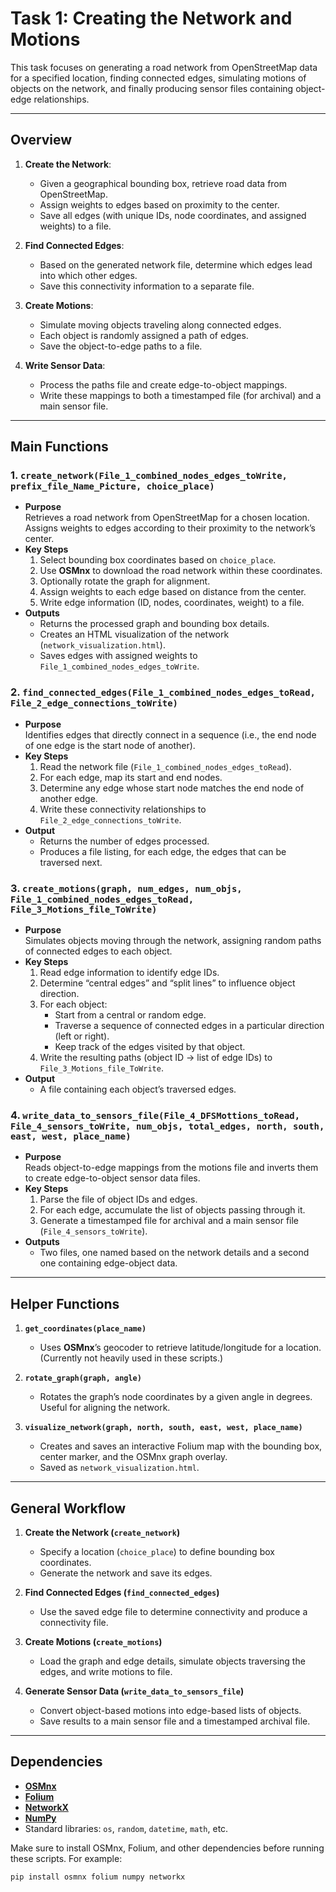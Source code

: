 # Task 1: Creating the Network and Motions

This task focuses on generating a road network from OpenStreetMap data for a specified location, finding connected edges, simulating motions of objects on the network, and finally producing sensor files containing object-edge relationships.

---

## Overview

1. **Create the Network**: 
   - Given a geographical bounding box, retrieve road data from OpenStreetMap.
   - Assign weights to edges based on proximity to the center.
   - Save all edges (with unique IDs, node coordinates, and assigned weights) to a file.

2. **Find Connected Edges**:
   - Based on the generated network file, determine which edges lead into which other edges.
   - Save this connectivity information to a separate file.

3. **Create Motions**:
   - Simulate moving objects traveling along connected edges.
   - Each object is randomly assigned a path of edges.
   - Save the object-to-edge paths to a file.

4. **Write Sensor Data**:
   - Process the paths file and create edge-to-object mappings.
   - Write these mappings to both a timestamped file (for archival) and a main sensor file.

---

## Main Functions

### 1. `create_network(File_1_combined_nodes_edges_toWrite, prefix_file_Name_Picture, choice_place)`
- **Purpose**  
  Retrieves a road network from OpenStreetMap for a chosen location. Assigns weights to edges according to their proximity to the network’s center.
- **Key Steps**  
  1. Select bounding box coordinates based on `choice_place`.  
  2. Use **OSMnx** to download the road network within these coordinates.  
  3. Optionally rotate the graph for alignment.  
  4. Assign weights to each edge based on distance from the center.  
  5. Write edge information (ID, nodes, coordinates, weight) to a file.
- **Outputs**  
  - Returns the processed graph and bounding box details.  
  - Creates an HTML visualization of the network (`network_visualization.html`).  
  - Saves edges with assigned weights to `File_1_combined_nodes_edges_toWrite`.

### 2. `find_connected_edges(File_1_combined_nodes_edges_toRead, File_2_edge_connections_toWrite)`
- **Purpose**  
  Identifies edges that directly connect in a sequence (i.e., the end node of one edge is the start node of another).
- **Key Steps**  
  1. Read the network file (`File_1_combined_nodes_edges_toRead`).  
  2. For each edge, map its start and end nodes.  
  3. Determine any edge whose start node matches the end node of another edge.  
  4. Write these connectivity relationships to `File_2_edge_connections_toWrite`.
- **Output**  
  - Returns the number of edges processed.  
  - Produces a file listing, for each edge, the edges that can be traversed next.

### 3. `create_motions(graph, num_edges, num_objs, File_1_combined_nodes_edges_toRead, File_3_Motions_file_ToWrite)`
- **Purpose**  
  Simulates objects moving through the network, assigning random paths of connected edges to each object.
- **Key Steps**  
  1. Read edge information to identify edge IDs.  
  2. Determine “central edges” and “split lines” to influence object direction.  
  3. For each object:
     - Start from a central or random edge.  
     - Traverse a sequence of connected edges in a particular direction (left or right).  
     - Keep track of the edges visited by that object.
  4. Write the resulting paths (object ID → list of edge IDs) to `File_3_Motions_file_ToWrite`.
- **Output**  
  - A file containing each object’s traversed edges.

### 4. `write_data_to_sensors_file(File_4_DFSMottions_toRead, File_4_sensors_toWrite, num_objs, total_edges, north, south, east, west, place_name)`
- **Purpose**  
  Reads object-to-edge mappings from the motions file and inverts them to create edge-to-object sensor data files.
- **Key Steps**  
  1. Parse the file of object IDs and edges.  
  2. For each edge, accumulate the list of objects passing through it.  
  3. Generate a timestamped file for archival and a main sensor file (`File_4_sensors_toWrite`).
- **Outputs**  
  - Two files, one named based on the network details and a second one containing edge-object data.

---

## Helper Functions

1. **`get_coordinates(place_name)`**  
   - Uses **OSMnx**’s geocoder to retrieve latitude/longitude for a location. (Currently not heavily used in these scripts.)

2. **`rotate_graph(graph, angle)`**  
   - Rotates the graph’s node coordinates by a given angle in degrees. Useful for aligning the network.

3. **`visualize_network(graph, north, south, east, west, place_name)`**  
   - Creates and saves an interactive Folium map with the bounding box, center marker, and the OSMnx graph overlay.
   - Saved as `network_visualization.html`.

---

## General Workflow

1. **Create the Network (`create_network`)**  
   - Specify a location (`choice_place`) to define bounding box coordinates.  
   - Generate the network and save its edges.

2. **Find Connected Edges (`find_connected_edges`)**  
   - Use the saved edge file to determine connectivity and produce a connectivity file.

3. **Create Motions (`create_motions`)**  
   - Load the graph and edge details, simulate objects traversing the edges, and write motions to file.

4. **Generate Sensor Data (`write_data_to_sensors_file`)**  
   - Convert object-based motions into edge-based lists of objects.  
   - Save results to a main sensor file and a timestamped archival file.

---

## Dependencies

- [**OSMnx**](https://osmnx.readthedocs.io/)
- [**Folium**](https://python-visualization.github.io/folium/)
- [**NetworkX**](https://networkx.org/)
- [**NumPy**](https://numpy.org/)
- Standard libraries: `os`, `random`, `datetime`, `math`, etc.

Make sure to install OSMnx, Folium, and other dependencies before running these scripts. For example:

```bash
pip install osmnx folium numpy networkx
